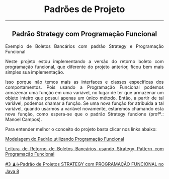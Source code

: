 # <h1 align="center"> Padrões de Projeto </h1>
<hr/>

## <h2 align="center">Padrão Strategy com Programação Funcional </h2>

<div align="justify">
 <p> Exemplo de Boletos Bancários com padrão Strategy e Programação Funcional </p>
 <p> Neste projeto estou implementando a versão do retorno boleto com programação funcional, que diferente do projeto anterior, ficou bem mais simples sua implementação.</p>
 <p> Isso porque não temos mais as interfaces e classes específicas dos comportamentos. Pois usando a Programação Funcional podemos armazenar uma função em uma variável, no lugar de ter que armazenar um objeto inteiro que possui apenas um único método. Então, a partir de tal variável, podemos chamar a função. Se uma nova função for atribuída a tal variável, quando usarmos a variável novamente, estaremos chamando esta nova função, como espera-se que o padrão Strategy funcione (profº.: Manoel Campos). </p>
 <p>Para entender melhor o conceito do projeto basta clicar nos links abaixo:</p>
 
 [Modelagem do Padrão utilizando Programação Funcional](https://manoelcampos.com/padroes-projetos/comportamentais/strategy/#functional)
 
 [Leitura de Retorno de Boletos Bancários usando Strategy Pattern com Programação Funcional](https://github.com/manoelcampos/padroes-projetos/tree/master/comportamentais/strategy/retorno-boleto-funcional)
 
 [#3 ♟☕️Padrão de Projetos STRATEGY com PROGRAMAÇÃO FUNCIONAL no Java 8](https://www.youtube.com/watch?v=hsRbUGTV2ok&feature=youtu.be)
 
 
 <p></p>
 

</div>
